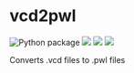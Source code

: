 # vcd2pwl
![Python package](https://github.com/LyuPo7/vcd2pwl/workflows/Python%20package/badge.svg)
<a href="https://codeclimate.com/github/LyuPo7/vcd2pwl/maintainability"><img src="https://api.codeclimate.com/v1/badges/489179cd0859b1b5eafc/maintainability" /></a>
<a href="https://codeclimate.com/github/LyuPo7/vcd2pwl/test_coverage"><img src="https://api.codeclimate.com/v1/badges/489179cd0859b1b5eafc/test_coverage" /></a>
<a href="https://travis-ci.org/LyuPo7/vcd2pwl"><img src="https://travis-ci.org/LyuPo7/vcd2pwl.svg?branch=master"></a>
<p>Converts .vcd files to .pwl files</p>

